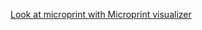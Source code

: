 [Look at microprint with Microprint visualizer](https://alphasteam.github.io/uPrintVis/?url=https://api.github.com/repos/AlphaSteam/axios-microprint-example/contents/log_microprints/microprint(14.x).svg&ref=refs/heads/microprint_test)